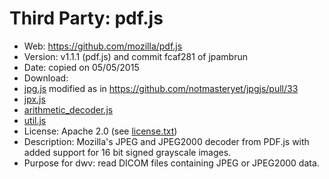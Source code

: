 # Third Party: pdf.js

- Web: https://github.com/mozilla/pdf.js
- Version: v1.1.1 (pdf.js) and commit fcaf281 of jpambrun
- Date: copied on 05/05/2015
- Download:
- [jpg.js](https://github.com/mozilla/pdf.js/blob/master/src/core/jpg.js) modified as in
  https://github.com/notmasteryet/jpgjs/pull/33
- [jpx.js](https://github.com/jpambrun/jpx-medical/blob/master/jpx.js)
- [arithmetic_decoder.js](https://github.com/mozilla/pdf.js/blob/v1.1.1/src/core/arithmetic_decoder.js)
- [util.js](https://github.com/mozilla/pdf.js/blob/v1.1.1/src/shared/util.js)
- License: Apache 2.0 (see [license.txt](https://github.com/mozilla/pdf.js/blob/master/LICENSE))
- Description: Mozilla's JPEG and JPEG2000 decoder from PDF.js with added support for 16 bit signed grayscale images.
- Purpose for dwv: read DICOM files containing JPEG or JPEG2000 data.
